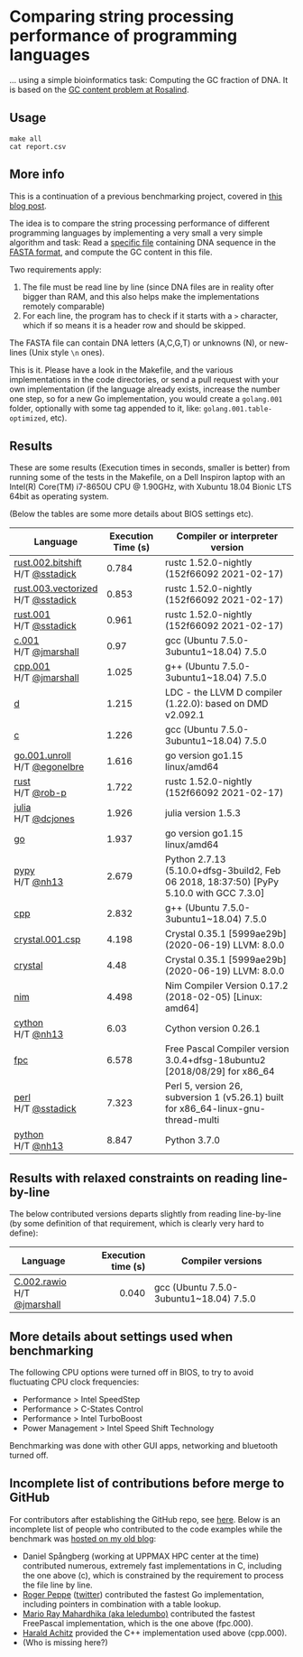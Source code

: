 # Comparing string processing performance of programming languages

... using a simple bioinformatics task: Computing the GC fraction of DNA. It is based on the [GC content problem at Rosalind](http://rosalind.info/problems/gc/).

## Usage

```
make all
cat report.csv
```

## More info

This is a continuation of a previous benchmarking project, covered in [this blog post](http://saml.rilspace.com/moar-languagez-gc-content-in-python-d-fpc-c-and-c).

The idea is to compare the string processing performance of different programming languages
by implementing a very small a very simple algorithm and task: Read a [specific file](http://ftp.ensembl.org/pub/release-67/fasta/homo_sapiens/dna/Homo_sapiens.GRCh37.67.dna_rm.chromosome.Y.fa.gz)
containing DNA sequence in the [FASTA format](https://en.wikipedia.org/wiki/FASTA_format),
and compute the GC content in this file.

Two requirements apply:

1. The file must be read line by line (since DNA files are in reality ofter
   bigger than RAM, and this also helps make the implementations remotely
   comparable)
2. For each line, the program has to check if it starts with a `>` character,
   which if so means it is a header row and should be skipped.

The FASTA file can contain DNA letters (A,C,G,T) or unknowns (N), or new-lines
(Unix style `\n` ones).

This is it. Please have a look in the Makefile, and the various implementations
in the code directories, or send a pull request with your own implementation
(if the language already exists, increase the number one step, so for a new Go
implementation, you would create a `golang.001` folder, optionally with some
tag appended to it, like: `golang.001.table-optimized`, etc).

## Results<a name="current-results">

These are some results (Execution times in seconds, smaller is better) from
running some of the tests in the Makefile, on a Dell Inspiron laptop with an
Intel(R) Core(TM) i7-8650U CPU @ 1.90GHz, with Xubuntu 18.04 Bionic LTS 64bit
as operating system.

(Below the tables are some more details about BIOS settings etc).

| Language                                                                                               | Execution Time (s) | Compiler or interpreter version                                                         |
|--------------------------------------------------------------------------------------------------------|--------------------|-----------------------------------------------------------------------------------------|
| [rust.002.bitshift](rust.002.bitshift/src/main.rs)<br>H/T [@sstadick](https://github.com/sstadick)     | 0.784              | rustc 1.52.0-nightly (152f66092 2021-02-17)                                             |
| [rust.003.vectorized](rust.003.vectorized/src/main.rs)<br>H/T [@sstadick](https://github.com/sstadick) | 0.853              | rustc 1.52.0-nightly (152f66092 2021-02-17)                                             |
| [rust.001](rust.001/src/main.rs)<br>H/T [@sstadick](https://github.com/sstadick)                       | 0.961              | rustc 1.52.0-nightly (152f66092 2021-02-17)                                             |
| [c.001](c.001/gc.c)<br>H/T [@jmarshall](https://github.com/jmarshall)                                  | 0.97               | gcc (Ubuntu 7.5.0-3ubuntu1~18.04) 7.5.0                                                 |
| [cpp.001](cpp.001/gc.cpp)<br>H/T [@jmarshall](https://github.com/jmarshall)                            | 1.025              | g++ (Ubuntu 7.5.0-3ubuntu1~18.04) 7.5.0                                                 |
| [d](d/gc.d)                                                                                            | 1.215              | LDC - the LLVM D compiler (1.22.0): based on DMD v2.092.1                               |
| [c](c/gc.c)                                                                                            | 1.226              | gcc (Ubuntu 7.5.0-3ubuntu1~18.04) 7.5.0                                                 |
| [go.001.unroll](go.001.unroll/gc.go)<br>H/T [@egonelbre](https://github.com/egonelbre)                 | 1.616              | go version go1.15 linux/amd64                                                           |
| [rust](rust/src/main.rs)<br>H/T [@rob-p](https://github.com/rob-p)                                     | 1.722              | rustc 1.52.0-nightly (152f66092 2021-02-17)                                             |
| [julia](julia/gc.jl)<br>H/T [@dcjones](https://github.com/dcjones)                                     | 1.926              | julia version 1.5.3                                                                     |
| [go](go/gc.go)                                                                                         | 1.937              | go version go1.15 linux/amd64                                                           |
| [pypy](pypy/gc.py)<br>H/T [@nh13](https://github.com/nh13)                                             | 2.679              | Python 2.7.13 (5.10.0+dfsg-3build2, Feb 06 2018, 18:37:50) [PyPy 5.10.0 with GCC 7.3.0] |
| [cpp](cpp/gc.cpp)                                                                                      | 2.832              | g++ (Ubuntu 7.5.0-3ubuntu1~18.04) 7.5.0                                                 |
| [crystal.001.csp](crystal.001.csp/gc.cr)                                                               | 4.198              | Crystal 0.35.1 [5999ae29b] (2020-06-19)  LLVM: 8.0.0                                    |
| [crystal](crystal/gc.cr)                                                                               | 4.48               | Crystal 0.35.1 [5999ae29b] (2020-06-19)  LLVM: 8.0.0                                    |
| [nim](nim/gc.nim)                                                                                      | 4.498              | Nim Compiler Version 0.17.2 (2018-02-05) [Linux: amd64]                                 |
| [cython](cython/gc.pyx)<br>H/T [@nh13](https://github.com/nh13)                                        | 6.03               | Cython version 0.26.1                                                                   |
| [fpc](fpc/gc.pas)                                                                                      | 6.578              | Free Pascal Compiler version 3.0.4+dfsg-18ubuntu2 [2018/08/29] for x86_64               |
| [perl](perl/gc.pl)<br>H/T [@sstadick](https://github.com/sstadick)                                     | 7.323              | Perl 5, version 26, subversion 1 (v5.26.1) built for x86_64-linux-gnu-thread-multi      |
| [python](python/gc.py)<br>H/T [@nh13](https://github.com/nh13)                                         | 8.847              | Python 3.7.0                                                                            |

## Results with relaxed constraints on reading line-by-line

The below contributed versions departs slightly from reading line-by-line (by
some definition of that requirement, which is clearly very hard to define):

| Language                                                                                       | Execution time (s) | Compiler versions                       |
|------------------------------------------------------------------------------------------------|-------------------:|-----------------------------------------|
| [C.002.rawio](c.002.rawio/gc.c)<br>H/T [@jmarshall](https://github.com/jmarshall)              |              0.040 | gcc (Ubuntu 7.5.0-3ubuntu1~18.04) 7.5.0 |

## More details about settings used when benchmarking

The following CPU options were turned off in BIOS, to try to avoid fluctuating
CPU clock frequencies:

- Performance > Intel SpeedStep
- Performance > C-States Control
- Performance > Intel TurboBoost
- Power Management > Intel Speed Shift Technology

Benchmarking was done with other GUI apps, networking and bluetooth turned off.

## Incomplete list of contributions before merge to GitHub

For contributors after establishing the GitHub repo, see [here](https://github.com/samuell/gccontent-benchmark/graphs/contributors).
Below is an incomplete list of people who contributed to the code examples
while the benchmark was [hosted on my old blog](https://github.com/samuell/gccontent-benchmark/graphs/contributors):

- Daniel Spångberg (working at UPPMAX HPC center at the time) contributed
  numerous, extremely fast implementations in C, including the one above (c),
  which is constrained by the requirement to process the file line by line.
- [Roger Peppe](https://github.com/rogpeppe)
  ([twitter](https://twitter.com/rogpeppe)) contributed the fastest Go
  implementation, including pointers in combination with a table lookup.
- [Mario Ray Mahardhika (aka leledumbo)](https://github.com/leledumbo)
  contributed the fastest FreePascal implementation, which is the one above
  (fpc.000).
- [Harald Achitz](https://www.linkedin.com/in/harald-achitz-860657139/)
  provided the C++ implementation used above (cpp.000).
- (Who is missing here?)

